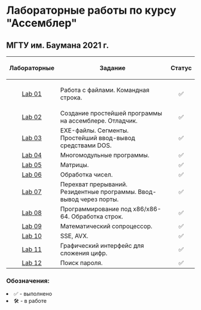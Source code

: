# Лабораторные работы по курсу "Ассемблер"
## МГТУ им. Баумана 2021 г.

| Лабораторные  |     <p align="center">Задание    |      Статус    |
| :-------------: |-------------|:-------------:|
| [Lab 01](https://github.com/DeadlyHunter38/bmstu_sem_4_assembler/tree/master/lab_01)| <p align="left"> Работа с файлами. Командная строка.<p>| ✅
| [Lab 02](https://github.com/DeadlyHunter38/bmstu_sem_4_assembler/tree/master/lab_02)| Создание простейшей программы на ассемблере. Отладчик. | ✅|
| [Lab 03](https://github.com/DeadlyHunter38/bmstu_sem_4_assembler/tree/master/lab_03)| EXE-файлы. Сегменты. Простейший ввод-вывод средствами DOS. | ✅|
| [Lab 04](https://github.com/DeadlyHunter38/bmstu_sem_4_assembler/tree/master/lab_04)| Многомодульные программы. | ✅|
| [Lab 05](https://github.com/DeadlyHunter38/bmstu_sem_4_assembler/tree/master/lab_05)| Матрицы. | ✅|
| [Lab 06](https://github.com/DeadlyHunter38/bmstu_sem_4_assembler/tree/master/lab_06)| Обработка чисел. | ✅|
| [Lab 07](https://github.com/DeadlyHunter38/bmstu_sem_4_assembler/tree/master/lab_07)| Перехват прерываний. Резидентные программы. Ввод-вывод через порты.| ✅|
| [Lab 08](https://github.com/DeadlyHunter38/bmstu_sem_4_assembler/tree/master/lab_08)| Программирование под x86/x86-64. Обработка строк.| ✅|
| [Lab 09](https://github.com/DeadlyHunter38/bmstu_sem_4_assembler/tree/master/lab_09)| Математический сопроцессор.| ✅|
| [Lab 10](https://github.com/DeadlyHunter38/bmstu_sem_4_assembler/tree/master/lab_10)| SSE, AVX.| ✅|
| [Lab 11](https://github.com/DeadlyHunter38/bmstu_sem_4_assembler/tree/master/lab_11)| Графический интерфейс для сложения цифр.| ✅|
| [Lab 12](https://github.com/DeadlyHunter38/bmstu_sem_4_assembler/tree/master/lab_12)| Поиск пароля.| ✅|

### Обозначения:


<li>✅ - выполнено

<li>🛠 - в работе